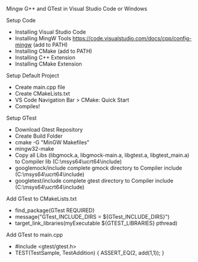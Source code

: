Mingw G++ and GTest in Visual Studio Code or Windows

Setup Code
- Installing Visual Studio Code
- Installing MingW Tools https://code.visualstudio.com/docs/cpp/config-mingw (add to PATH)
- Installing CMake (add to PATH)
- Installing C++ Extension
- Installing CMake Extension


Setup Default Project
- Create main.cpp file
- Create CMakeLists.txt
- VS Code Navigation Bar > CMake: Quick Start
- Compiles!

Setup GTest
- Download Gtest Repository
- Create Build Folder
- cmake -G "MinGW Makefiles" 
- mingw32-make
- Copy all Libs (libgmock.a, libgmock-main.a, libgtest.a, libgtest_main.a) to Compiler lib (C:\msys64\ucrt64\include)
- googlemock/include complete gmock directory to Compiler include (C:\msys64\ucrt64\include)
- googletest/include complete gtest directory to Compiler include (C:\msys64\ucrt64\include)

Add GTest to CMakeLists.txt
- find_package(GTest REQUIRED)
- message("GTest_INCLUDE_DIRS = ${GTest_INCLUDE_DIRS}")
- target_link_libraries(myExecutable ${GTEST_LIBRARIES} pthread)

Add GTest to main.cpp
- #include <gtest/gtest.h>
- TEST(TestSample, TestAddition)
  {
    ASSERT_EQ(2, add(1,1));
  }
